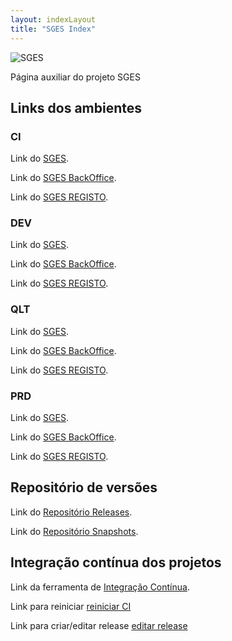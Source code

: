 ```yaml
---
layout: indexLayout
title: "SGES Index"
---
```

![SGES](http://spms-sges.github.io/SGES_REPO/SGES_Manual_Utilizador/img/SGES.png)

Página auxiliar do projeto SGES

## Links dos ambientes

### CI

Link do [SGES](http://192.168.4.220:8001/SGES/ "SGES").

Link do [SGES BackOffice](http://192.168.4.220:8001/SGES_BKO/ "SGES BKO").

Link do [SGES REGISTO](http://192.168.4.220:8001/SGES_REGISTO/login.html?1).

### DEV

Link do [SGES](http://192.168.4.220:7001/SGES/ "SGES").

Link do [SGES BackOffice](http://192.168.4.220:7001/SGES_BKO/ "SGES BKO").

Link do [SGES REGISTO](http://192.168.4.220:7001/SGES_REGISTO/login.html?1).

### QLT

Link do [SGES](http://10.202.12.141:8080/SGES/ "SGES").

Link do [SGES BackOffice](http://10.202.12.141:8080/SGES_BKO/ "SGES BKO").

Link do [SGES REGISTO](http://10.202.12.141:8080/SGES_REGISTO/home.html?13).

### PRD

Link do [SGES](https://sges.min-saude.pt/SGES/ "SGES").

Link do [SGES BackOffice](https://sges.min-saude.pt/SGES_BKO/ "SGES BKO").

Link do [SGES REGISTO](https://sges.min-saude.pt/SGES_REGISTO/login.html?1).

## Repositório de versões

Link do [Repositório Releases](http://192.168.101.217:8081/#browse/browse:sges-releases).

Link do [Repositório Snapshots](http://192.168.101.217:8081/#browse/browse:sges-snapshots).

## Integração contínua dos projetos

Link da ferramenta de [Integração Contínua](http://192.168.4.220:8080 "Jenkins").

Link para reiniciar [reiniciar CI](http://192.168.4.220:8080/blue/organizations/jenkins/PIP_CI_BUILD_DEPLOY) 

Link para criar/editar release [editar release](http://192.168.4.220:8080/blue/organizations/jenkins/PIP_SGES_RELEASE)



